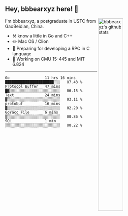 ## Hey, bbbearxyz here! :wave:

<img align="right" alt="bbbearxyz's github stats" width="40%" src="https://github-readme-stats.vercel.app/api?username=bbbearxyz&show_icons=true">

I'm bbbearxyz, a postgraduate in USTC from GaoBeidian, China.

-   :hammer_and_pick:    know a little in Go and C++
-   :pencil2: Mac OS / Clion
-   :seedling: Preparing for developing a RPC in C language 
-   :thinking: Working on CMU 15-445 and MIT 6.824
---
<!--START_SECTION:waka-->

```text
Go                11 hrs 16 mins  ██████████████████████░░░   87.43 %
Protocol Buffer   47 mins         █▓░░░░░░░░░░░░░░░░░░░░░░░   06.15 %
Text              24 mins         ▓░░░░░░░░░░░░░░░░░░░░░░░░   03.11 %
protobuf          16 mins         ▓░░░░░░░░░░░░░░░░░░░░░░░░   02.20 %
GoYacc File       6 mins          ▒░░░░░░░░░░░░░░░░░░░░░░░░   00.86 %
SQL               1 min           ░░░░░░░░░░░░░░░░░░░░░░░░░   00.22 %
```

<!--END_SECTION:waka-->
